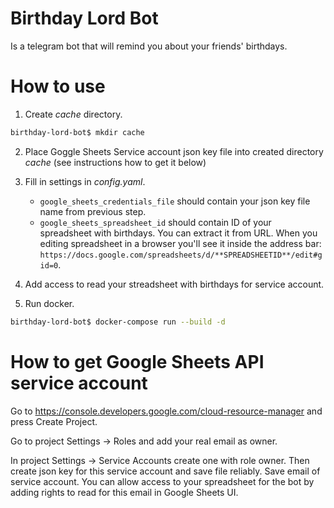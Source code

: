 # Birthday Lord Bot
Is a telegram bot that will remind you about your friends' birthdays.

# How to use
1. Create _cache_ directory.
```bash
birthday-lord-bot$ mkdir cache
```

2. Place Goggle Sheets Service account json key file into created directory _cache_  (see instructions how to get it below)

3. Fill in settings in _config.yaml_.
    - `google_sheets_credentials_file` should contain your json key file name from previous step.
    - `google_sheets_spreadsheet_id` should contain ID of your spreadsheet with birthdays. You can extract it from URL. When you editing spreadsheet in a browser you'll see it inside the address bar: `https://docs.google.com/spreadsheets/d/**SPREADSHEETID**/edit#gid=0`.

4. Add access to read your streadsheet with birthdays for service account.

5. Run docker.
```bash
birthday-lord-bot$ docker-compose run --build -d
```

# How to get Google Sheets API service account
Go to https://console.developers.google.com/cloud-resource-manager and press Create Project.

Go to project Settings -> Roles and add your real email as owner.

In project Settings -> Service Accounts create one with role owner. Then create json key for this service account and save file reliably.
Save email of service account. You can allow access to your spreadsheet for the bot by adding rights to read for this email in Google Sheets UI.
